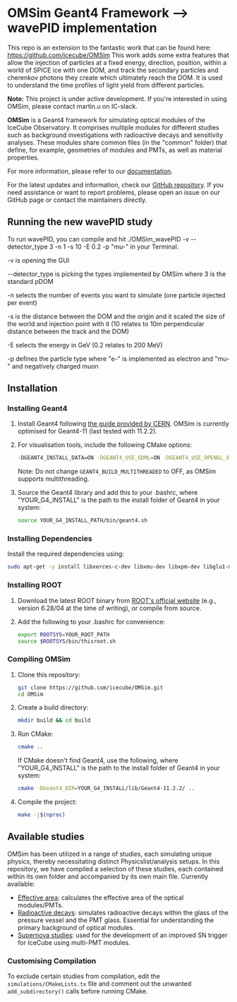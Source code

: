 #  OMSim Geant4 Framework --> wavePID implementation
This repo is an extension to the fantastic work that can be found here: https://github.com/icecube/OMSim
This work adds some extra features that allow the injection of particles at a fixed energy, direction, position, within a world of SPICE ice with one DOM, and track the secondary particles and cherenkov photons they create which ultimately reach the DOM. It is used to understand the time profiles of light yield from different particles.

**Note:** This project is under active development. If you're interested in using OMSim, please contact martin.u on IC-slack.

**OMSim** is a Geant4 framework for simulating optical modules of the IceCube Observatory. It comprises multiple modules for different studies such as background investigations with radioactive decays and sensitivity analyses. These modules share common files (in the "common" folder) that define, for example, geometries of modules and PMTs, as well as material properties.

For more information, please refer to our [documentation](https://icecube.github.io/OMSim/).

For the latest updates and information, check our [GitHub repository](https://github.com/icecube/OMSim). If you need assistance or want to report problems, please open an issue on our GitHub page or contact the maintainers directly.

## Running the new wavePID study
To run wavePID, you can compile and hit ./OMSim_wavePID -v --detector_type 3 -n 1 -s 10 -E 0.2 -p "mu-" in your Terminal.

-v is opening the GUI

--detector_type is picking the types implemented by OMSim where 3 is the standard pDOM

-n selects the number of events you want to simulate (one particle injected per event)

-s is the distance between the DOM and the origin and it scaled the size of the world and injection point with it (10 relates to 10m perpendicular distance between the track and the DOM)

-E selects the energy in GeV (0.2 relates to 200 MeV)

-p defines the particle type where "e-" is implemented as electron and "mu-" and negatively charged muon


## Installation

### Installing Geant4

1. Install Geant4 following [the guide provided by CERN](https://geant4-userdoc.web.cern.ch/UsersGuides/InstallationGuide/html/installguide.html). OMSim is currently optimised for Geant4-11 (last tested with 11.2.2).

2. For visualisation tools, include the following CMake options:

   ```bash
   -DGEANT4_INSTALL_DATA=ON -DGEANT4_USE_GDML=ON -DGEANT4_USE_OPENGL_X11=ON -DGEANT4_USE_QT=ON -DGEANT4_USE_RAYTRACER_X11=ON -DGEANT4_USE_XM=ON
   ``` 

   Note: Do not change `GEANT4_BUILD_MULTITHREADED` to OFF, as OMSim supports multithreading.

3. Source the Geant4 library and add this to your .bashrc, where "YOUR_G4_INSTALL" is the path to the install folder of Geant4 in your system:
   ```bash
   source YOUR_G4_INSTALL_PATH/bin/geant4.sh
   ``` 

### Installing Dependencies

Install the required dependencies using:

```bash
sudo apt-get -y install libxerces-c-dev libxmu-dev libxpm-dev libglu1-mesa-dev qtbase5-dev libmotif-dev libargtable2-0 libboost-all-dev libqt53dextras5 libfmt-dev spdlog-dev
``` 

### Installing ROOT

1. Download the latest ROOT binary from [ROOT's official website](https://root.cern/releases/) (e.g., version 6.28/04 at the time of writing), or compile from source.

2. Add the following to your .bashrc for convenience:
   ```bash
   export ROOTSYS=YOUR_ROOT_PATH
   source $ROOTSYS/bin/thisroot.sh
   ``` 

### Compiling OMSim


1. Clone this repository:
   ```bash
   git clone https://github.com/icecube/OMSim.git
   cd OMSim
   ```

2. Create a build directory:
   ```bash
   mkdir build && cd build
   ```

3. Run CMake:
   ```bash
   cmake ..
   ```
   If CMake doesn't find Geant4, use the following, where "YOUR_G4_INSTALL" is the path to the install folder of Geant4 in your system:
   ```bash
   cmake -DGeant4_DIR=YOUR_G4_INSTALL/lib/Geant4-11.2.2/ ..
   ```

4. Compile the project:
   ```bash
   make -j$(nproc)
   ```

## Available studies

OMSim has been utilized in a range of studies, each simulating unique physics, thereby necessitating distinct Physicslist/analysis setups. In this repository, we have compiled a selection of these studies, each contained within its own folder and accompanied by its own main file. Currently available:

- [Effective area](https://icecube.github.io/OMSim/md_2_effective_area.html): calculates the effective area of the optical modules/PMTs.
- [Radioactive decays](https://icecube.github.io/OMSim/md_3_radioactive_decays.html): simulates radioactive decays within the glass of the pressure vessel and the PMT glass. Essential for understanding the primary background of optical modules.
- [Supernova studies](https://icecube.github.io/OMSim/md_4__s_n.html): used for the development of an improved SN trigger for IceCube using multi-PMT modules.

### Customising Compilation
To exclude certain studies from compilation, edit the `simulations/CMakeLists.tx` file and comment out the unwanted `add_subdirectory()` calls before running CMake.


